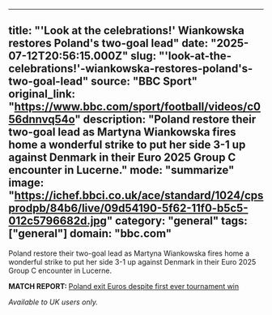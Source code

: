 ---
   title: "'Look at the celebrations!' Wiankowska restores Poland's two-goal lead"
   date: "2025-07-12T20:56:15.000Z"
   slug: "'look-at-the-celebrations!'-wiankowska-restores-poland's-two-goal-lead"
   source: "BBC Sport"
   original_link: "https://www.bbc.com/sport/football/videos/c056dnnvq54o"
   description: "Poland restore their two-goal lead as Martyna Wiankowska fires home a wonderful strike to put her side 3-1 up against Denmark in their Euro 2025 Group C encounter in Lucerne."
   mode: "summarize"
   image: "https://ichef.bbci.co.uk/ace/standard/1024/cpsprodpb/84b6/live/09d54190-5f62-11f0-b5c5-012c5796682d.jpg"
   category: "general"
   tags: ["general"]
   domain: "bbc.com"
  ---
  <div id="readability-page-1" class="page"><div><p>Poland restore their two-goal lead as Martyna Wiankowska fires home a wonderful strike to put her side 3-1 up against Denmark in their Euro 2025 Group C encounter in Lucerne.</p><p><b>MATCH REPORT: </b><a href="https://www.bbc.com/sport/football/live/cdx5ee581rrt">Poland exit Euros despite first ever tournament win</a></p><p><i>Available to UK users only.</i></p></div></div>